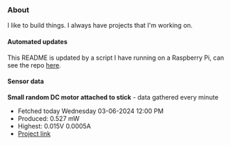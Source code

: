 ### About
I like to build things. I always have projects that I'm working on.

#### Automated updates
This README is updated by a script I have running on a Raspberry Pi, can see the repo [here](https://github.com/jdc-cunningham/raspi-git-repo-updater).

#### Sensor data


**Small random DC motor attached to stick** - data gathered every minute
- Fetched today Wednesday 03-06-2024 12:00 PM
- Produced: 0.527 mW
- Highest: 0.015V 0.0005A
- [Project link](https://github.com/jdc-cunningham/turbine-raspi)